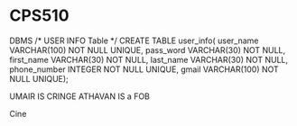 # CPS510
DBMS
/* USER INFO Table */
CREATE TABLE user_info(
    user_name VARCHAR(100) NOT NULL UNIQUE,
    pass_word VARCHAR(30) NOT NULL,
    first_name VARCHAR(30) NOT NULL, 
    last_name VARCHAR(30) NOT NULL,
    phone_number INTEGER NOT NULL UNIQUE, 
    gmail VARCHAR(100) NOT NULL UNIQUE);


UMAIR IS CRINGE
ATHAVAN IS a FOB


Cine







